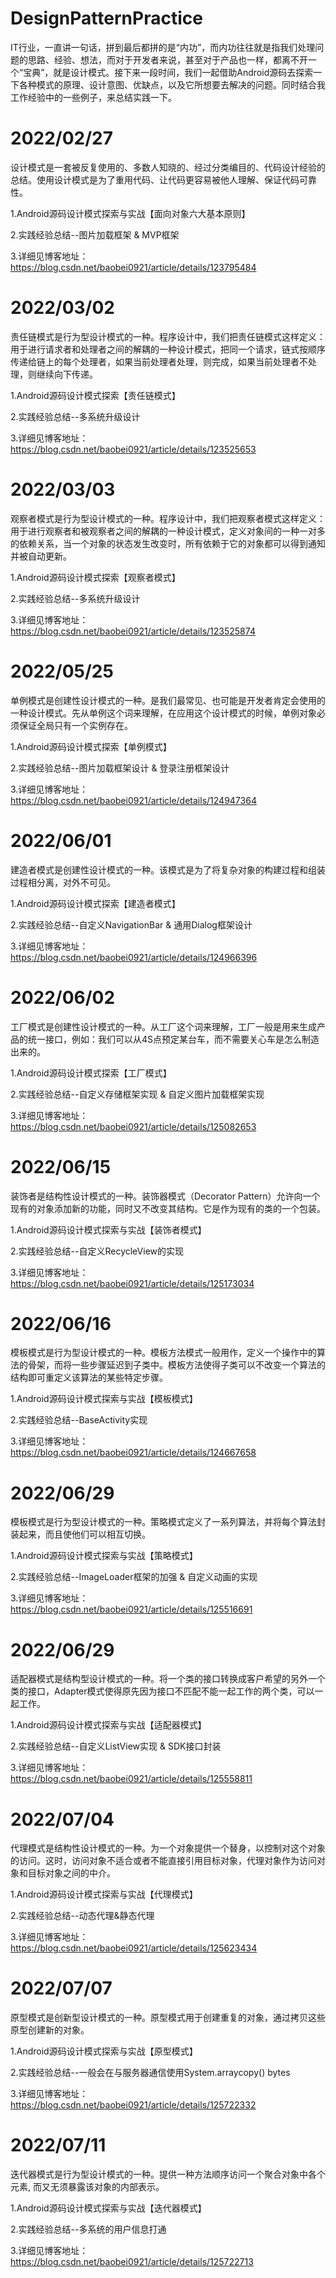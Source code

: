 # DesignPatternPractice
IT行业，一直讲一句话，拼到最后都拼的是“内功”，而内功往往就是指我们处理问题的思路、经验、想法，而对于开发者来说，甚至对于产品也一样，都离不开一个“宝典”，就是设计模式。接下来一段时间，我们一起借助Android源码去探索一下各种模式的原理、设计意图、优缺点，以及它所想要去解决的问题。同时结合我工作经验中的一些例子，来总结实践一下。

# 2022/02/27
设计模式是一套被反复使用的、多数人知晓的、经过分类编目的、代码设计经验的总结。使用设计模式是为了重用代码、让代码更容易被他人理解、保证代码可靠性。

1.Android源码设计模式探索与实战【面向对象六大基本原则】

2.实践经验总结--图片加载框架 & MVP框架

3.详细见博客地址：https://blog.csdn.net/baobei0921/article/details/123795484

# 2022/03/02
责任链模式是行为型设计模式的一种。程序设计中，我们把责任链模式这样定义：用于进行请求者和处理者之间的解耦的一种设计模式，把同一个请求，链式按顺序传递给链上的每个处理者，如果当前处理者处理，则完成，如果当前处理者不处理，则继续向下传递。

1.Android源码设计模式探索【责任链模式】

2.实践经验总结--多系统升级设计

3.详细见博客地址：https://blog.csdn.net/baobei0921/article/details/123525653

# 2022/03/03
观察者模式是行为型设计模式的一种。程序设计中，我们把观察者模式这样定义：用于进行观察者和被观察者之间的解耦的一种设计模式，定义对象间的一种一对多的依赖关系，当一个对象的状态发生改变时，所有依赖于它的对象都可以得到通知并被自动更新。

1.Android源码设计模式探索【观察者模式】

2.实践经验总结--多系统升级设计

3.详细见博客地址：https://blog.csdn.net/baobei0921/article/details/123525874

# 2022/05/25
单例模式是创建性设计模式的一种。是我们最常见、也可能是开发者肯定会使用的一种设计模式。先从单例这个词来理解，在应用这个设计模式的时候，单例对象必须保证全局只有一个实例存在。

1.Android源码设计模式探索【单例模式】

2.实践经验总结--图片加载框架设计 & 登录注册框架设计

3.详细见博客地址：https://blog.csdn.net/baobei0921/article/details/124947364

# 2022/06/01
建造者模式是创建性设计模式的一种。该模式是为了将复杂对象的构建过程和组装过程相分离，对外不可见。

1.Android源码设计模式探索【建造者模式】

2.实践经验总结--自定义NavigationBar & 通用Dialog框架设计

3.详细见博客地址：https://blog.csdn.net/baobei0921/article/details/124966396

# 2022/06/02
工厂模式是创建性设计模式的一种。从工厂这个词来理解，工厂一般是用来生成产品的统一接口，例如：我们可以从4S点预定某台车，而不需要关心车是怎么制造出来的。

1.Android源码设计模式探索【工厂模式】

2.实践经验总结--自定义存储框架实现 & 自定义图片加载框架实现

3.详细见博客地址：https://blog.csdn.net/baobei0921/article/details/125082653

# 2022/06/15
装饰者是结构性设计模式的一种。装饰器模式（Decorator Pattern）允许向一个现有的对象添加新的功能，同时又不改变其结构。它是作为现有的类的一个包装。

1.Android源码设计模式探索与实战【装饰者模式】

2.实践经验总结--自定义RecycleView的实现

3.详细见博客地址：https://blog.csdn.net/baobei0921/article/details/125173034

# 2022/06/16
模板模式是行为型设计模式的一种。模板方法模式一般用作，定义一个操作中的算法的骨架，而将一些步骤延迟到子类中。模板方法使得子类可以不改变一个算法的结构即可重定义该算法的某些特定步骤。

1.Android源码设计模式探索与实战【模板模式】

2.实践经验总结--BaseActivity实现

3.详细见博客地址：https://blog.csdn.net/baobei0921/article/details/124667658

# 2022/06/29
模板模式是行为型设计模式的一种。策略模式定义了一系列算法，并将每个算法封装起来，而且使他们可以相互切换。

1.Android源码设计模式探索与实战【策略模式】

2.实践经验总结--ImageLoader框架的加强 & 自定义动画的实现

3.详细见博客地址：https://blog.csdn.net/baobei0921/article/details/125516691

# 2022/06/29
适配器模式是结构型设计模式的一种。将一个类的接口转换成客户希望的另外一个类的接口，Adapter模式使得原先因为接口不匹配不能一起工作的两个类，可以一起工作。

1.Android源码设计模式探索与实战【适配器模式】

2.实践经验总结--自定义ListView实现 & SDK接口封装

3.详细见博客地址：https://blog.csdn.net/baobei0921/article/details/125558811

# 2022/07/04
代理模式是结构性设计模式的一种。为一个对象提供一个替身，以控制对这个对象的访问。这时，访问对象不适合或者不能直接引用目标对象，代理对象作为访问对象和目标对象之间的中介。

1.Android源码设计模式探索与实战【代理模式】

2.实践经验总结--动态代理&静态代理

3.详细见博客地址：https://blog.csdn.net/baobei0921/article/details/125623434

# 2022/07/07
原型模式是创新型设计模式的一种。原型模式用于创建重复的对象，通过拷贝这些原型创建新的对象。

1.Android源码设计模式探索与实战【原型模式】

2.实践经验总结--一般会在与服务器通信使用System.arraycopy() bytes

3.详细见博客地址：https://blog.csdn.net/baobei0921/article/details/125722332

# 2022/07/11
迭代器模式是行为型设计模式的一种。提供一种方法顺序访问一个聚合对象中各个元素, 而又无须暴露该对象的内部表示。

1.Android源码设计模式探索与实战【迭代器模式】

2.实践经验总结--多系统的用户信息打通

3.详细见博客地址：https://blog.csdn.net/baobei0921/article/details/125722713
